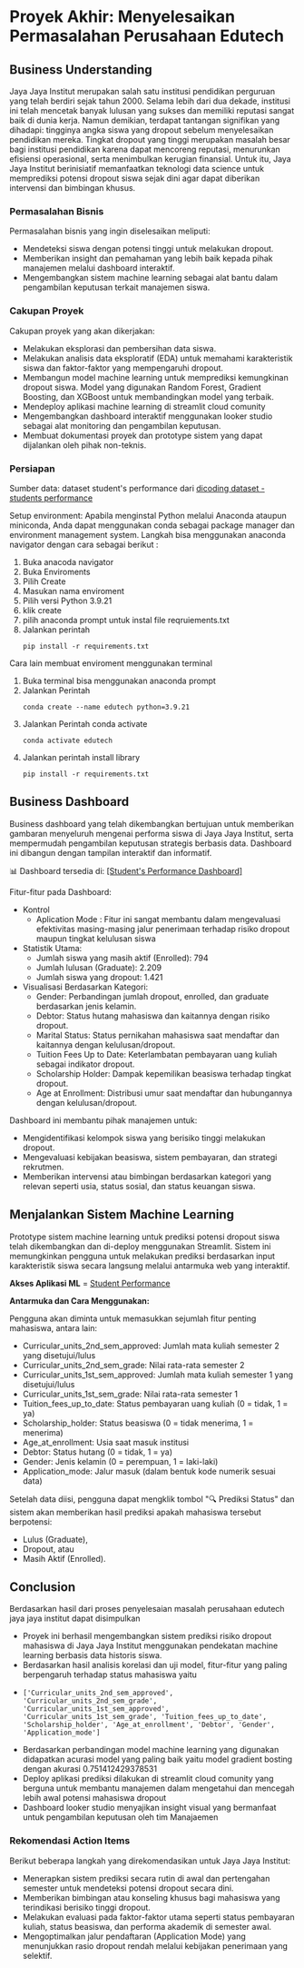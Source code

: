 # Proyek Akhir: Menyelesaikan Permasalahan Perusahaan Edutech

## Business Understanding
Jaya Jaya Institut merupakan salah satu institusi pendidikan perguruan yang telah berdiri sejak tahun 2000. Selama lebih dari dua dekade, institusi ini telah mencetak banyak lulusan yang sukses dan memiliki reputasi sangat baik di dunia kerja. Namun demikian, terdapat tantangan signifikan yang dihadapi: tingginya angka siswa yang dropout sebelum menyelesaikan pendidikan mereka. Tingkat dropout yang tinggi merupakan masalah besar bagi institusi pendidikan karena dapat mencoreng reputasi, menurunkan efisiensi operasional, serta menimbulkan kerugian finansial. Untuk itu, Jaya Jaya Institut berinisiatif memanfaatkan teknologi data science untuk memprediksi potensi dropout siswa sejak dini agar dapat diberikan intervensi dan bimbingan khusus.

### Permasalahan Bisnis
Permasalahan bisnis yang ingin diselesaikan meliputi:
- Mendeteksi siswa dengan potensi tinggi untuk melakukan dropout.
- Memberikan insight dan pemahaman yang lebih baik kepada pihak manajemen melalui dashboard interaktif.
- Mengembangkan sistem machine learning sebagai alat bantu dalam pengambilan keputusan terkait manajemen siswa.

### Cakupan Proyek
Cakupan proyek yang akan dikerjakan:
- Melakukan eksplorasi dan pembersihan data siswa.
- Melakukan analisis data eksploratif (EDA) untuk memahami karakteristik siswa dan faktor-faktor yang mempengaruhi dropout.
- Membangun model machine learning untuk memprediksi kemungkinan dropout siswa. Model yang digunakan Random Forest, Gradient Boosting, dan XGBoost untuk membandingkan model yang terbaik.
- Mendeploy aplikasi machine learning di streamlit cloud comunity
- Mengembangkan dashboard interaktif menggunakan looker studio sebagai alat monitoring dan pengambilan keputusan.
- Membuat dokumentasi proyek dan prototype sistem yang dapat dijalankan oleh pihak non-teknis.

### Persiapan

Sumber data: dataset student's performance dari [dicoding dataset - students performance](https://github.com/dicodingacademy/dicoding_dataset/tree/main/students_performance)

Setup environment: Apabila menginstal Python melalui Anaconda ataupun miniconda, Anda dapat menggunakan conda sebagai package manager dan environment management system. Langkah bisa menggunakan anaconda navigator dengan cara sebagai berikut :
1. Buka anacoda navigator
2. Buka Enviroments
3. Pilih Create
4. Masukan nama enviroment
5. Pilih versi Python 3.9.21
6. klik create
7. pilih anaconda prompt untuk instal file reqruiements.txt
8. Jalankan perintah
   ```
   pip install -r requirements.txt
   ```

Cara lain membuat enviroment menggunakan terminal
1. Buka terminal bisa menggunakan anaconda prompt
2. Jalankan Perintah
   ```
   conda create --name edutech python=3.9.21
   ```
3. Jalankan Perintah conda activate
   ```
   conda activate edutech
   ```
4. Jalankan perintah install library
   ```
   pip install -r requirements.txt
   ```

## Business Dashboard
Business dashboard yang telah dikembangkan bertujuan untuk memberikan gambaran menyeluruh mengenai performa siswa di Jaya Jaya Institut, serta mempermudah pengambilan keputusan strategis berbasis data. Dashboard ini dibangun dengan tampilan interaktif dan informatif.

📊 Dashboard tersedia di: [[Student's Performance Dashboard]](https://lookerstudio.google.com/reporting/0c0aeae4-7f7c-4040-87e2-1156bc1fe646)

Fitur-fitur pada Dashboard:
- Kontrol
  - Aplication Mode : Fitur ini sangat membantu dalam mengevaluasi efektivitas masing-masing jalur penerimaan terhadap risiko dropout maupun tingkat kelulusan siswa
- Statistik Utama:
  - Jumlah siswa yang masih aktif (Enrolled): 794
  - Jumlah lulusan (Graduate): 2.209
  - Jumlah siswa yang dropout: 1.421
- Visualisasi Berdasarkan Kategori:
  - Gender: Perbandingan jumlah dropout, enrolled, dan graduate berdasarkan jenis kelamin.
  - Debtor: Status hutang mahasiswa dan kaitannya dengan risiko dropout.
  - Marital Status: Status pernikahan mahasiswa saat mendaftar dan kaitannya dengan kelulusan/dropout.
  - Tuition Fees Up to Date: Keterlambatan pembayaran uang kuliah sebagai indikator dropout.
  - Scholarship Holder: Dampak kepemilikan beasiswa terhadap tingkat dropout.
  - Age at Enrollment: Distribusi umur saat mendaftar dan hubungannya dengan kelulusan/dropout.

Dashboard ini membantu pihak manajemen untuk:
- Mengidentifikasi kelompok siswa yang berisiko tinggi melakukan dropout.
- Mengevaluasi kebijakan beasiswa, sistem pembayaran, dan strategi rekrutmen.
- Memberikan intervensi atau bimbingan berdasarkan kategori yang relevan seperti usia, status sosial, dan status keuangan siswa.

## Menjalankan Sistem Machine Learning
Prototype sistem machine learning untuk prediksi potensi dropout siswa telah dikembangkan dan di-deploy menggunakan Streamlit. Sistem ini memungkinkan pengguna untuk melakukan prediksi berdasarkan input karakteristik siswa secara langsung melalui antarmuka web yang interaktif.

**Akses Aplikasi ML** = [Student Performance](https://dsw3zxt7dkvt7ekvtjweon.streamlit.app/)

**Antarmuka dan Cara Menggunakan:**

Pengguna akan diminta untuk memasukkan sejumlah fitur penting mahasiswa, antara lain:
- Curricular_units_2nd_sem_approved: Jumlah mata kuliah semester 2 yang disetujui/lulus
- Curricular_units_2nd_sem_grade: Nilai rata-rata semester 2
- Curricular_units_1st_sem_approved: Jumlah mata kuliah semester 1 yang disetujui/lulus
- Curricular_units_1st_sem_grade: Nilai rata-rata semester 1
- Tuition_fees_up_to_date: Status pembayaran uang kuliah (0 = tidak, 1 = ya)
- Scholarship_holder: Status beasiswa (0 = tidak menerima, 1 = menerima)
- Age_at_enrollment: Usia saat masuk institusi
- Debtor: Status hutang (0 = tidak, 1 = ya)
- Gender: Jenis kelamin (0 = perempuan, 1 = laki-laki)
- Application_mode: Jalur masuk (dalam bentuk kode numerik sesuai data)

Setelah data diisi, pengguna dapat mengklik tombol "🔍 Prediksi Status" dan sistem akan memberikan hasil prediksi apakah mahasiswa tersebut berpotensi:
- Lulus (Graduate),
- Dropout, atau
- Masih Aktif (Enrolled).

## Conclusion
Berdasarkan hasil dari proses penyelesaian masalah perusahaan edutech jaya jaya institut dapat disimpulkan 
- Proyek ini berhasil mengembangkan sistem prediksi risiko dropout mahasiswa di Jaya Jaya Institut menggunakan pendekatan machine learning berbasis data historis siswa.
- Berdasarkan hasil analisis korelasi dan uji model, fitur-fitur yang paling berpengaruh terhadap status mahasiswa yaitu
- ```
  ['Curricular_units_2nd_sem_approved', 'Curricular_units_2nd_sem_grade', 'Curricular_units_1st_sem_approved', 'Curricular_units_1st_sem_grade', 'Tuition_fees_up_to_date', 'Scholarship_holder', 'Age_at_enrollment', 'Debtor', 'Gender', 'Application_mode']
  ```
- Berdasarkan perbandingan model machine learning yang digunakan didapatkan acurasi model yang paling baik yaitu model gradient bosting dengan akurasi 0.751412429378531
- Deploy aplikasi prediksi dilakukan di streamlit cloud comunity yang berguna untuk membantu manajemen dalam mengetahui dan mencegah lebih awal potensi mahasiswa dropout
- Dashboard looker studio menyajikan insight visual yang bermanfaat untuk pengambilan keputusan oleh tim Manajaemen

### Rekomendasi Action Items
Berikut beberapa langkah yang direkomendasikan untuk Jaya Jaya Institut:
- Menerapkan sistem prediksi secara rutin di awal dan pertengahan semester untuk mendeteksi potensi dropout secara dini.
- Memberikan bimbingan atau konseling khusus bagi mahasiswa yang terindikasi berisiko tinggi dropout.
- Melakukan evaluasi pada faktor-faktor utama seperti status pembayaran kuliah, status beasiswa, dan performa akademik di semester awal.
- Mengoptimalkan jalur pendaftaran (Application Mode) yang menunjukkan rasio dropout rendah melalui kebijakan penerimaan yang selektif.
